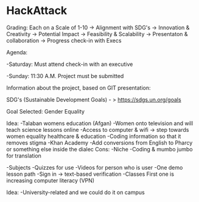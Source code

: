 # HackAttack

Grading: Each on a Scale of 1-10
-> Alignment with SDG's
-> Innovation & Creativity
-> Potential Impact
-> Feasibility & Scalability
-> Presentaton & collaboration
-> Progress check-in with Execs

Agenda:

-Saturday: Must attend check-in with an executive

-Sunday: 11:30 A.M. Project must be submitted

Information about the project, based on GIT presentation:

SDG's (Sustainable Development Goals) - > https://sdgs.un.org/goals

Goal Selected: 
Gender Equality

Idea:
-Talaban womens education (Afgan)
-Women onto television and will teach science lessons online
-Access to computer & wifi -> step towards women equality healthcare & education
-Coding information so that it removes stigma
-Khan Academy
-Add conversions from English to Pharcy or something else inside the dialec
Cons:
-Niche
-Coding & mumbo jumbo for translation

-Subjects
-Quizzes for use
-Videos for person who is user
-One demo lesson path
-Sign in -> text-based verification
-Classes First one is increasing computer literacy (VPN)

Idea:
-University-related and we could do it on campus
